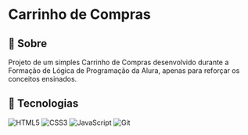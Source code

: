 <h1>Carrinho de Compras</h1>

<h2>📃 Sobre</h2>
<p>Projeto de um simples Carrinho de Compras desenvolvido durante a Formação de Lógica de Programação da Alura, apenas para reforçar os conceitos ensinados.</p>

## 🚀 Tecnologias

![HTML5](https://img.shields.io/badge/html5-%23E34F26.svg?style=for-the-badge&logo=html5&logoColor=white)
![CSS3](https://img.shields.io/badge/css3-%231572B6.svg?style=for-the-badge&logo=css3&logoColor=white)
![JavaScript](https://img.shields.io/badge/javascript-%23323330.svg?style=for-the-badge&logo=javascript&logoColor=%23F7DF1E)
![Git](https://img.shields.io/badge/git-%23E34F26.svg?style=for-the-badge&logo=git&logoColor=white)
